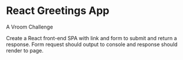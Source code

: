 # React Greetings App

A Vroom Challenge

Create a React front-end SPA with link and form to submit and return a response.
Form request should output to console and response should render to page.
